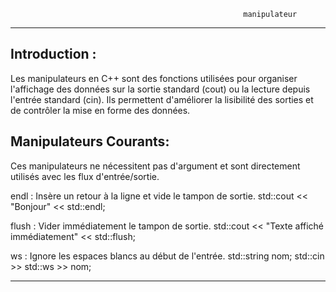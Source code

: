                                                         manipulateur 
*******************************************************************************************************

Introduction :
--------------

Les manipulateurs en C++ sont des fonctions utilisées pour organiser l'affichage des données sur la 
sortie standard (cout) ou la lecture depuis l'entrée standard (cin). Ils permettent d'améliorer 
la lisibilité des sorties et de contrôler la mise en forme des données.

Manipulateurs Courants:
----------------------

Ces manipulateurs ne nécessitent pas d'argument et sont directement utilisés avec 
les flux d'entrée/sortie.

endl : Insère un retour à la ligne et vide le tampon de sortie.
std::cout << "Bonjour" << std::endl;

flush : Vider immédiatement le tampon de sortie.
std::cout << "Texte affiché immédiatement" << std::flush;

ws : Ignore les espaces blancs au début de l'entrée.
std::string nom;
std::cin >> std::ws >> nom;

*******************************************************************************************************
